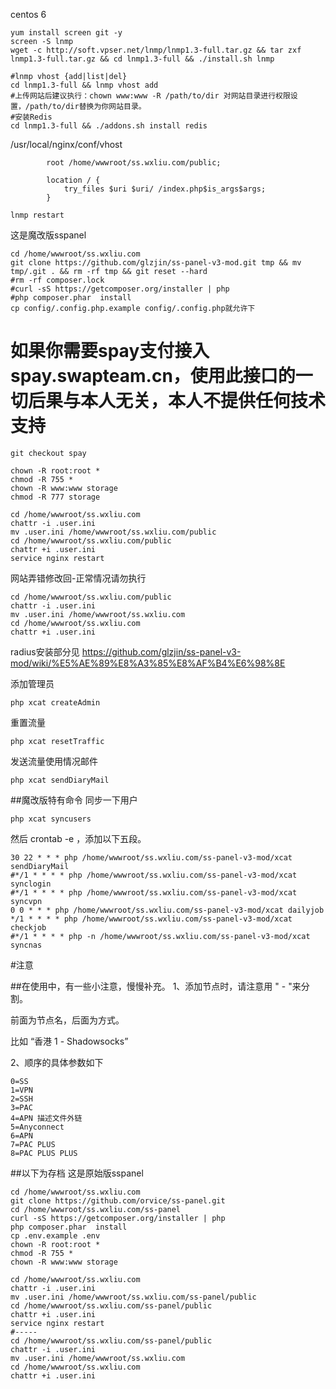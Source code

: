 centos 6
````
yum install screen git -y
screen -S lnmp
wget -c http://soft.vpser.net/lnmp/lnmp1.3-full.tar.gz && tar zxf lnmp1.3-full.tar.gz && cd lnmp1.3-full && ./install.sh lnmp

#lnmp vhost {add|list|del}
cd lnmp1.3-full && lnmp vhost add
#上传网站后建议执行：chown www:www -R /path/to/dir 对网站目录进行权限设置，/path/to/dir替换为你网站目录。
#安装Redis
cd lnmp1.3-full && ./addons.sh install redis
````
/usr/local/nginx/conf/vhost
````
        root /home/wwwroot/ss.wxliu.com/public;

		location / {
			try_files $uri $uri/ /index.php$is_args$args;
		}  
````
````
lnmp restart
````
这是魔改版sspanel
````
cd /home/wwwroot/ss.wxliu.com
git clone https://github.com/glzjin/ss-panel-v3-mod.git tmp && mv tmp/.git . && rm -rf tmp && git reset --hard
#rm -rf composer.lock
#curl -sS https://getcomposer.org/installer | php
#php composer.phar  install
cp config/.config.php.example config/.config.php就允许下
````
# 如果你需要spay支付接入 spay.swapteam.cn，使用此接口的一切后果与本人无关，本人不提供任何技术支持
````
git checkout spay
````
````
chown -R root:root *
chmod -R 755 *
chown -R www:www storage
chmod -R 777 storage
````
````
cd /home/wwwroot/ss.wxliu.com
chattr -i .user.ini
mv .user.ini /home/wwwroot/ss.wxliu.com/public
cd /home/wwwroot/ss.wxliu.com/public
chattr +i .user.ini
service nginx restart
````
网站弄错修改回-正常情况请勿执行
````
cd /home/wwwroot/ss.wxliu.com/public
chattr -i .user.ini
mv .user.ini /home/wwwroot/ss.wxliu.com
cd /home/wwwroot/ss.wxliu.com
chattr +i .user.ini
````
radius安装部分见
https://github.com/glzjin/ss-panel-v3-mod/wiki/%E5%AE%89%E8%A3%85%E8%AF%B4%E6%98%8E





添加管理员
````
php xcat createAdmin
````
重置流量
````
php xcat resetTraffic
````
发送流量使用情况邮件
````
php xcat sendDiaryMail
````

##魔改版特有命令
同步一下用户
````
php xcat syncusers
````
然后 crontab -e ，添加以下五段。
````
30 22 * * * php /home/wwwroot/ss.wxliu.com/ss-panel-v3-mod/xcat sendDiaryMail
#*/1 * * * * php /home/wwwroot/ss.wxliu.com/ss-panel-v3-mod/xcat synclogin
#*/1 * * * * php /home/wwwroot/ss.wxliu.com/ss-panel-v3-mod/xcat syncvpn
0 0 * * * php /home/wwwroot/ss.wxliu.com/ss-panel-v3-mod/xcat dailyjob
*/1 * * * * php /home/wwwroot/ss.wxliu.com/ss-panel-v3-mod/xcat checkjob    
#*/1 * * * * php -n /home/wwwroot/ss.wxliu.com/ss-panel-v3-mod/xcat syncnas
````
#注意

##在使用中，有一些小注意，慢慢补充。
1、添加节点时，请注意用 " - "来分割。

前面为节点名，后面为方式。

比如 “香港 1 - Shadowsocks”

2、顺序的具体参数如下
````
0=SS
1=VPN
2=SSH
3=PAC
4=APN 描述文件外链
5=Anyconnect
6=APN
7=PAC PLUS
8=PAC PLUS PLUS
````











##以下为存档
这是原始版sspanel
````
cd /home/wwwroot/ss.wxliu.com
git clone https://github.com/orvice/ss-panel.git
cd /home/wwwroot/ss.wxliu.com/ss-panel
curl -sS https://getcomposer.org/installer | php
php composer.phar  install
cp .env.example .env
chown -R root:root *
chmod -R 755 *
chown -R www:www storage
````
````
cd /home/wwwroot/ss.wxliu.com
chattr -i .user.ini
mv .user.ini /home/wwwroot/ss.wxliu.com/ss-panel/public
cd /home/wwwroot/ss.wxliu.com/ss-panel/public
chattr +i .user.ini
service nginx restart
#-----
cd /home/wwwroot/ss.wxliu.com/ss-panel/public
chattr -i .user.ini
mv .user.ini /home/wwwroot/ss.wxliu.com
cd /home/wwwroot/ss.wxliu.com
chattr +i .user.ini
````
